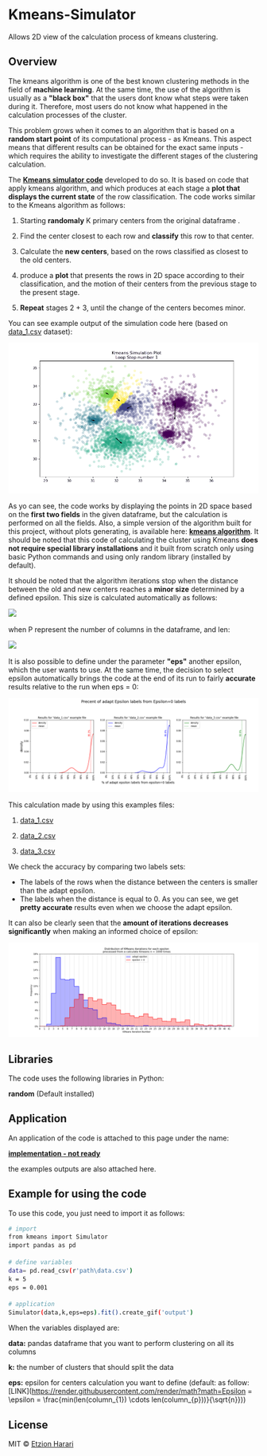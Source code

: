 # Kmeans-Simulator
Allows 2D view of the calculation process of kmeans clustering.

## Overview
The kmeans algorithm is one of the best known clustering methods in the field of **machine learning**. At the same time, the use of the algorithm is usually as a **"black box"** that the users dont know what steps were taken during it. Therefore, most users do not know what happened in the calculation processes of the cluster.

This problem grows when it comes to an algorithm that is based on a **random start point** of its computational process - as Kmeans. This aspect means that different results can be obtained for the exact same inputs - which requires the ability to investigate the different stages of the clustering calculation.

The [**Kmeans simulator code**](https://github.com/EtzionR/Kmeans-Simulator/blob/main/kmeans.py) developed to do so. It is based on code that apply kmeans algorithm, and which produces at each stage a **plot that displays the current state** of the row classification. The code works similar to the Kmeans algorithm as follows:

1. Starting **randomaly** K primary centers from the original dataframe .
 
2. Find the center closest to each row and **classify** this row to that center.

3. Calculate the **new centers**, based on the rows classified as closest to the old centers.

4. produce a **plot** that presents the rows in 2D space according to their classification, and the motion of their centers from the previous stage to the present stage.

5. **Repeat** stages 2 + 3, until the change of the centers becomes minor.

You can see example output of the simulation code here (based on [data_1.csv](https://github.com/EtzionR/Kmeans-Simulator/blob/main/example/data_1.csv) dataset):

![exm](https://github.com/EtzionR/Kmeans-Simulator/blob/main/picture/output_3.gif)

As yo can see, the code works by displaying the points in 2D space based on the **first two fields** in the given dataframe, but the calculation is performed on all the fields. Also, a simple version of the algorithm built for this project, without plots generating, is available here: [**kmeans algorithm**](https://github.com/EtzionR/Kmeans-Simulator/blob/main/km.py). It should be noted that this code of calculating the cluster using Kmeans **does not require special library installations** and it built from scratch only using basic Python commands and using only random library (installed by default).

It should be noted that the algorithm iterations stop when the distance between the old and new centers reaches a **minor size** determined by a defined epsilon. This size is calculated automatically as follows:

<img src="https://render.githubusercontent.com/render/math?math=Epsilon =  \epsilon  = \frac{min(len(column_{1}) \cdots len(column_{p}))}{\sqrt{n}}">

when P represent the number of columns in the dataframe, and len:

<img src="https://render.githubusercontent.com/render/math?math=len(x) = \mid max(x)-min(x) \mid">

It is also possible to define under the parameter **"eps"** another epsilon, which the user wants to use. At the same time, the decision to select epsilon automatically brings the code at the end of its run to fairly **accurate** results relative to the run when eps = 0:

![acc](https://github.com/EtzionR/Kmeans-Simulator/blob/main/picture/eps_adapt.png)

This calculation made by using this examples files:

1. [data_1.csv](https://github.com/EtzionR/Kmeans-Simulator/blob/main/example/data_1.csv)

2. [data_2.csv](https://github.com/EtzionR/Kmeans-Simulator/blob/main/example/data_2.csv)

3. [data_3.csv](https://github.com/EtzionR/Kmeans-Simulator/blob/main/example/data_3.csv)

We check the accuracy by comparing two labels sets:
- The labels of the rows when the distance between the centers is smaller than the adapt epsilon.
- The labels when the distance is equal to 0. 
As you can see, we get **pretty accurate** results even when we choose the adapt epsilon.

It can also be clearly seen that the **amount of iterations decreases significantly** when making an informed choice of epsilon:

![itr](https://github.com/EtzionR/Kmeans-Simulator/blob/main/picture/eps_distr.png)


## Libraries
The code uses the following libraries in Python:

**random** (Default installed)


## Application
An application of the code is attached to this page under the name: 

[**implementation - not ready**]()

the examples outputs are also attached here.


## Example for using the code
To use this code, you just need to import it as follows:
``` sh
# import
from kmeans import Simulator
import pandas as pd

# define variables
data= pd.read_csv(r'path\data.csv')  
k = 5
eps = 0.001

# application
Simulator(data,k,eps=eps).fit().create_gif('output')
```

When the variables displayed are:

**data:** pandas dataframe that you want to perform clustering on all its columns

**k:** the number of clusters that should split the data

**eps:** epsilon for centers calculation you want to define (default: as follow: [LINK](https://render.githubusercontent.com/render/math?math=Epsilon =  \epsilon  = \frac{min(len(column_{1}) \cdots len(column_{p}))}{\sqrt{n}}))


## License
MIT © [Etzion Harari](https://github.com/EtzionData)
